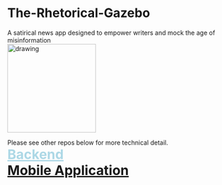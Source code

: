 # The-Rhetorical-Gazebo

A satirical news app designed to empower writers and mock the age of misinformation<br>
<img src="https://therhetoricalgazebo-media.s3.us-east-2.amazonaws.com/Screenshot_20211122-170009.jpg" alt="drawing" width="200"/>

Please see other repos below for more technical detail.<br>
<a style = "font-size: 30px; font-weight: bold; color: lightblue" href = "https://github.com/TylerBaughcome/RhetoricalGazeboBackend">Backend</a><br>
<a style = "font-size: 30px; font-weight: bold" href = "https://github.com/TylerBaughcome/RhetoricalGazeboMobileClient">Mobile Application</a><br>
